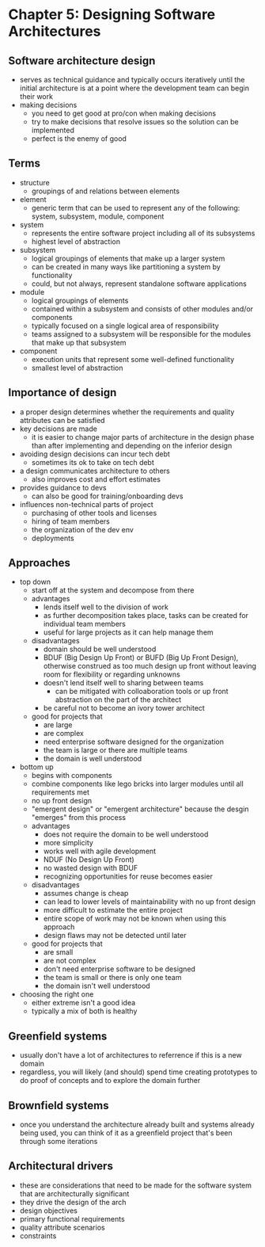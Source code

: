 # Chapter 5: Designing Software Architectures


## Software architecture design
- serves as technical guidance and typically occurs iteratively until the initial architecture is at a point where the development team can begin their work
- making decisions
  - you need to get good at pro/con when making decisions
  - try to make decisions that resolve issues so the solution can be implemented
  - perfect is the enemy of good

## Terms
- structure
  - groupings of and relations between elements
- element
  - generic term that can be used to represent any of the following: system, subsystem, module, component
- system
  - represents the entire software project including all of its subsystems
  - highest level of abstraction
- subsystem
  - logical groupings of elements that make up a larger system
  - can be created in many ways like partitioning a system by functionality
  - could, but not always, represent standalone software applications
- module
  - logical groupings of elements
  - contained within a subsystem and consists of other modules and/or components
  - typically focused on a single logical area of responsibility
  - teams assigned to a subsystem will be responsible for the modules that make up that subsystem
- component
  - execution units that represent some well-defined functionality
  - smallest level of abstraction

## Importance of design
- a proper design determines whether the requirements and quality attributes can be satisfied
- key decisions are made
  - it is easier to change major parts of architecture in the design phase than after implementing and depending on the inferior design
- avoiding design decisions can incur tech debt
  - sometimes its ok to take on tech debt
- a design communicates architecture to others
  - also improves cost and effort estimates
- provides guidance to devs
  - can also be good for training/onboarding devs
- influences non-technical parts of project
  - purchasing of other tools and licenses
  - hiring of team members
  - the organization of the dev env
  - deployments

## Approaches
- top down
  - start off at the system and decompose from there
  - advantages
    - lends itself well to the division of work
    - as further decomposition takes place, tasks can be created for individual team members
    - useful for large projects as it can help manage them
  - disadvantages
    - domain should be well understood
    - BDUF (Big Design Up Front) or BUFD (Big Up Front Design), otherwise construed as too much design up front without leaving room for flexibility or regarding unknowns
    - doesn't lend itself well to sharing between teams
      - can be mitigated with colloaboration tools or up front abstraction on the part of the architect
    - be careful not to become an ivory tower architect
  - good for projects that
    - are large
    - are complex
    - need enterprise software designed for the organization
    - the team is large or there are multiple teams
    - the domain is well understood
- bottom up
  - begins with components
  - combine components like lego bricks into larger modules until all requirements met
  - no up front design
  - "emergent design" or "emergent architecture" because the desgin "emerges" from this process
  - advantages
    - does not require the domain to be well understood
    - more simplicity
    - works well with agile development
    - NDUF (No Design Up Front)
    - no wasted design with BDUF
    - recognizing opportunities for reuse becomes easier
  - disadvantages
    - assumes change is cheap
    - can lead to lower levels of maintainability with no up front design
    - more difficult to estimate the entire project
    - entire scope of work may not be known when using this approach
    - design flaws may not be detected until later
  - good for projects that
    - are small
    - are not complex
    - don't need enterprise software to be designed
    - the team is small or there is only one team
    - the domain isn't well understood
- choosing the right one
  - either extreme isn't a good idea
  - typically a mix of both is healthy

## Greenfield systems
- usually don't have a lot of architectures to referrence if this is a new domain
- regardless, you will likely (and should) spend time creating prototypes to do proof of concepts and to explore the domain further

## Brownfield systems
- once you understand the architecture already built and systems already being used, you can think of it as a greenfield project that's been through some iterations

## Architectural drivers
- these are considerations that need to be made for the software system that are architecturally significant
- they drive the design of the arch
- design objectives
- primary functional requirements
- quality attribute scenarios
- constraints